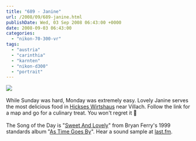 ```yaml
---
title: "689 - Janine"
url: /2008/09/689-janine.html
publishDate: Wed, 03 Sep 2008 06:43:00 +0000
date: 2008-09-03 06:43:00
categories: 
  - "nikon-70-300-vr"
tags: 
  - "austria"
  - "carinthia"
  - "karnten"
  - "nikon-d300"
  - "portrait"
---
```

<a href="https://d25zfm9zpd7gm5.cloudfront.net/1200x1200/2008/20080901_142119_ps.jpg" target="_blank"><img src="https://d25zfm9zpd7gm5.cloudfront.net/0600x0600/2008/20080901_142119_ps.jpg"/></a><br/><br/>While Sunday was hard, Monday was extremely easy. Lovely Janine serves the most delicious food in <a href="http://maps.google.com/maps/ms?ie=UTF8&hl=en&msa=0&ll=46.556038,13.79348&spn=0.003501,0.006437&t=h&z=18&msid=108716966416095170910.000455f84ae929e84f0a9" target="_blank">Hickses Wirtshaus</a> near Villach. Follow the link for a map and go for a culinary treat. You won't regret it 🙂<br/><br/>The Song of the Day is "<a href="http://www.lyricstime.com/bryan-ferry-sweet-and-lovely-lyrics.html" target="_blank">Sweet And Lovely</a>" from Bryan Ferry's 1999 standards album "<a href="http://www.amazon.com/As-Time-Goes-Bryan-Ferry/dp/B00001ZSTJ" target="_blank">As Time Goes By</a>". Hear a sound sample at <a href="http://www.lastfm.de/music/Bryan+Ferry/As+Time+Goes+By/Sweet+and+Lovely" target="_blank">last.fm</a>.
